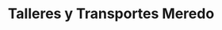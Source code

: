 ---
title: "Talleres y Transportes Meredo"
url: /a-veiga-vegadeo/talleres-y-transportes-meredo/
shop: Autohaus
---